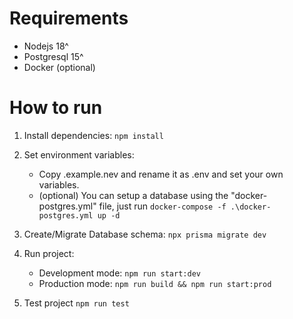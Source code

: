 # Requirements

- Nodejs 18^
- Postgresql 15^
- Docker (optional)

# How to run

1. Install dependencies:
   `npm install`

2. Set environment variables:

   - Copy .example.nev and rename it as .env and set your own variables.
   - (optional) You can setup a database using the "docker-postgres.yml" file, just run `docker-compose -f .\docker-postgres.yml up -d`

3. Create/Migrate Database schema: `npx prisma migrate dev`

4. Run project:

   - Development mode: `npm run start:dev`
   - Production mode: `npm run build && npm run start:prod`

5. Test project `npm run test`
